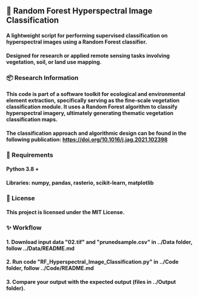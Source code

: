 ## 🌱 Random Forest Hyperspectral Image Classification

#### A lightweight script for performing supervised classification on hyperspectral images using a Random Forest classifier.
#### Designed for research or applied remote sensing tasks involving vegetation, soil, or land use mapping.


### 📦 Research Information
#### This code is part of a software toolkit for ecological and environmental element extraction, specifically serving as the fine-scale vegetation classification module. It uses a Random Forest algorithm to classify hyperspectral imagery, ultimately generating thematic vegetation classification maps.

#### The classification approach and algorithmic design can be found in the following publication: https://doi.org/10.1016/j.jag.2021.102398


### 🧠 Requirements
#### Python 3.8 + 
#### Libraries: numpy, pandas, rasterio, scikit-learn, matplotlib


### 📄 License
#### This project is licensed under the MIT License.

### ✨ Workflow
#### 1. Download input data "02.tif" and "prunedsample.csv" in ../Data folder, follow ../Data/README.md
#### 2. Run code "RF_Hyperspectral_Image_Classification.py" in ../Code folder, follow ../Code/README.md
#### 3. Compare your output with the expected output (files in ../Output folder).

